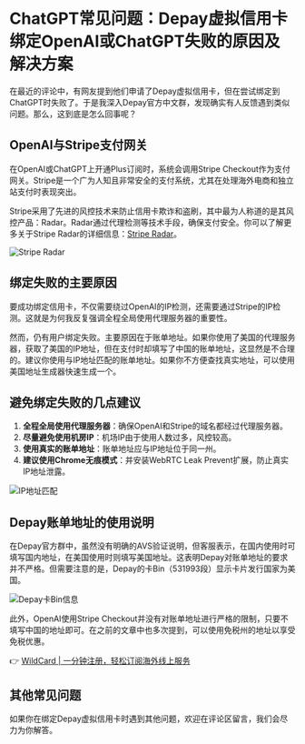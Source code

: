 # ChatGPT常见问题：Depay虚拟信用卡绑定OpenAI或ChatGPT失败的原因及解决方案

在最近的评论中，有网友提到他们申请了Depay虚拟信用卡，但在尝试绑定到ChatGPT时失败了。于是我深入Depay官方中文群，发现确实有人反馈遇到类似问题。那么，这到底是怎么回事呢？

## OpenAI与Stripe支付网关

在OpenAI或ChatGPT上开通Plus订阅时，系统会调用Stripe Checkout作为支付网关。Stripe是一个广为人知且非常安全的支付系统，尤其在处理海外电商和独立站支付时表现突出。

Stripe采用了先进的风控技术来防止信用卡欺诈和盗刷，其中最为人称道的是其风控产品：Radar。Radar通过代理检测等技术手段，确保支付安全。你可以了解更多关于Stripe Radar的详细信息：[Stripe Radar](https://stripe.com/zh-cn-us/radar)。

![Stripe Radar](https://bbtdd.com/img/5542676463220756.webp)

## 绑定失败的主要原因

要成功绑定信用卡，不仅需要绕过OpenAI的IP检测，还需要通过Stripe的IP检测。这就是为何我反复强调全程全局使用代理服务器的重要性。

然而，仍有用户绑定失败。主要原因在于账单地址。如果你使用了美国的代理服务器，获取了美国的IP地址，但在支付时却填写了中国的账单地址，这显然是不合理的。建议你使用与IP地址匹配的账单地址。如果你不方便查找真实地址，可以使用美国地址生成器快速生成一个。

## 避免绑定失败的几点建议

1. **全程全局使用代理服务器**：确保OpenAI和Stripe的域名都经过代理服务器。
2. **尽量避免使用机房IP**：机场IP由于使用人数过多，风控较高。
3. **使用真实的账单地址**：账单地址应与IP地址位于同一州。
4. **建议使用Chrome无痕模式**：并安装WebRTC Leak Prevent扩展，防止真实IP地址泄露。

![IP地址匹配](https://bbtdd.com/img/75615957137.webp)

## Depay账单地址的使用说明

在Depay官方群中，虽然没有明确的AVS验证说明，但客服表示，在国内使用时可填写国内地址，在美国使用时则填写美国地址。这表明Depay对账单地址的要求并不严格。但需要注意的是，Depay的卡Bin（531993段）显示卡片发行国家为美国。

![Depay卡Bin信息](https://bbtdd.com/img/7902528434.webp)

此外，OpenAI使用Stripe Checkout并没有对账单地址进行严格的限制，只要不填写中国的地址即可。在之前的文章中也多次提到，可以使用免税州的地址以享受免税优惠。

👉 [WildCard | 一分钟注册，轻松订阅海外线上服务](https://bbtdd.com/WildCard)

## 其他常见问题

如果你在绑定Depay虚拟信用卡时遇到其他问题，欢迎在评论区留言，我们会尽力为你解答。